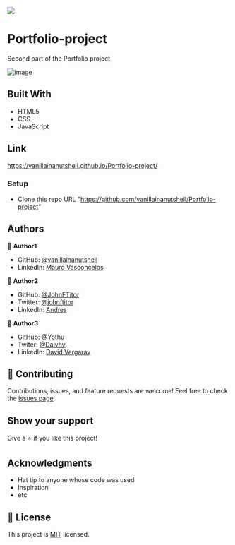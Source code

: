 
![](https://img.shields.io/badge/Microverse-blueviolet)

# Portfolio-project

Second part of the Portfolio project

![image](https://user-images.githubusercontent.com/88060989/144926829-b723e912-7e48-43c6-b0d7-5b343578ae26.png)

## Built With

- HTML5
- CSS
- JavaScript

## Link

https://vanillainanutshell.github.io/Portfolio-project/

### Setup

- Clone this repo URL "https://github.com/vanillainanutshell/Portfolio-project"

## Authors

👤 **Author1**

- GitHub: [@vanillainanutshell](https://github.com/vanillainanutshell)
- LinkedIn: [Mauro Vasconcelos](https://www.linkedin.com/in/mauro-vasconcelos-a3671a223/)

👤 **Author2**

- GitHub: [@JohnFTitor](https://github.com/JohnFTitor)
- Twitter: [@johnftitor](https://twitter.com/johnftitor)
- LinkedIn: [Andres](https://www.linkedin.com/in/andresfelipe117/?locale=en_US)

👤 **Author3**

- GitHub:   [@Yothu](https://github.com/Yothu)
- Twiter:   [@Daivhy](https://twitter.com/Daivhy)
- LinkedIn: [David Vergaray](https://www.linkedin.com/in/david-vergaray-almontes-051a11127/)

## 🤝 Contributing

Contributions, issues, and feature requests are welcome!
Feel free to check the [issues page](../../issues/).

## Show your support

Give a ⭐️ if you like this project!

## Acknowledgments

- Hat tip to anyone whose code was used
- Inspiration
- etc

## 📝 License

This project is [MIT](./MIT.md) licensed.
